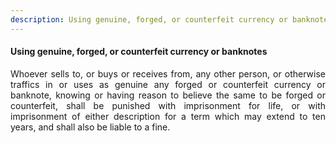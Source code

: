 ```yaml
---
description: Using genuine, forged, or counterfeit currency or banknotes
---
```


#### Using genuine, forged, or counterfeit currency or banknotes
<div style="text-align: justify">

Whoever sells to, or buys or receives from, any other person, or otherwise traffics in or uses as genuine any forged or counterfeit currency or banknote, knowing or having reason to believe the same to be forged or counterfeit, shall be punished with imprisonment for life, or with imprisonment of either description for a term which may extend to ten years, and shall also be liable to a fine.

</div>
